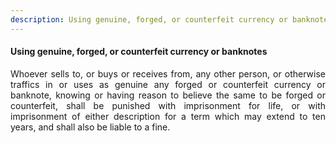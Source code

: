 ```yaml
---
description: Using genuine, forged, or counterfeit currency or banknotes
---
```


#### Using genuine, forged, or counterfeit currency or banknotes
<div style="text-align: justify">

Whoever sells to, or buys or receives from, any other person, or otherwise traffics in or uses as genuine any forged or counterfeit currency or banknote, knowing or having reason to believe the same to be forged or counterfeit, shall be punished with imprisonment for life, or with imprisonment of either description for a term which may extend to ten years, and shall also be liable to a fine.

</div>
